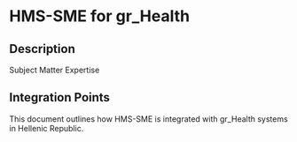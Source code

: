 # HMS-SME for gr_Health

## Description

Subject Matter Expertise

## Integration Points

This document outlines how HMS-SME is integrated with gr_Health systems in Hellenic Republic.

